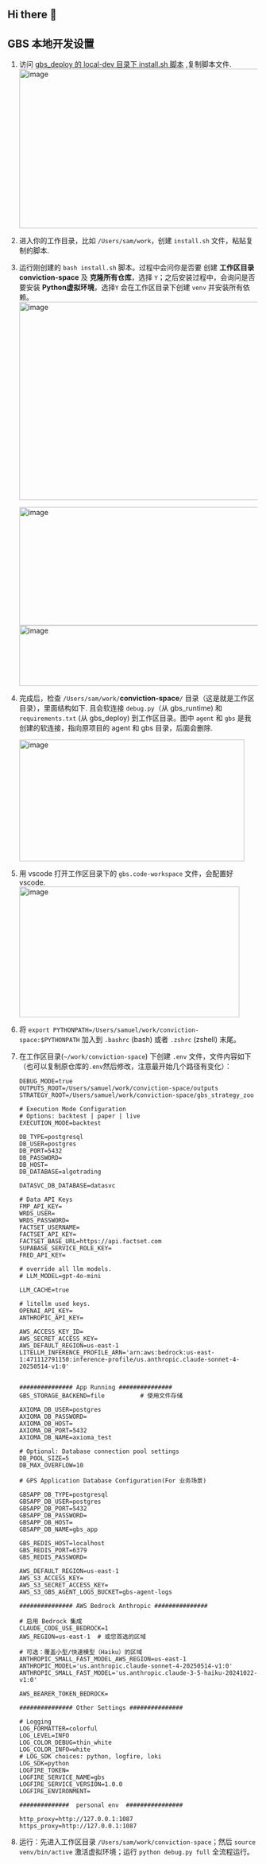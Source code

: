 ## Hi there 👋

## GBS 本地开发设置

1. 访问 [gbs_deploy 的 local-dev 目录下 install.sh 脚本](https://github.com/onwish/gbs_deploy/blob/main/local-dev/install.sh) ,复制脚本文件.
   <img width="746" height="321" alt="image" src="https://github.com/user-attachments/assets/4ca935e7-ad21-43ff-85dc-8c0decc26bf5" />
   
2. 进入你的工作目录，比如 `/Users/sam/work`，创建 `install.sh` 文件，粘贴复制的脚本.
   
3. 运行刚创建的 `bash install.sh` 脚本。过程中会问你是否要 创建 **工作区目录 conviction-space** 及 **克隆所有仓库**，选择 `Y`；之后安装过程中，会询问是否要安装 **Python虚拟环境**，选择`Y` 会在工作区目录下创建 `venv` 并安装所有依赖。
   <img width="832" height="399" alt="image" src="https://github.com/user-attachments/assets/d17f4157-12db-4971-8a93-20bc2ca45f72" />

   <img width="804" height="238" alt="image" src="https://github.com/user-attachments/assets/647ad976-f402-4941-bad1-8aa6cef85541" />

   <img width="989" height="122" alt="image" src="https://github.com/user-attachments/assets/4a3617e8-f702-4422-a8f0-c77a7d25f69b" />
   
4. 完成后，检查 `/Users/sam/work/`**conviction-space**`/` 目录（这是就是工作区目录），里面结构如下. 且会软连接 `debug.py`（从 gbs_runtime) 和 `requirements.txt` (从 gbs_deploy) 到工作区目录。图中 `agent` 和 `gbs` 是我创建的软连接，指向原项目的 agent 和 gbs 目录，后面会删除.
  
   <img width="453" height="245" alt="image" src="https://github.com/user-attachments/assets/8bcbcb54-0afd-419b-8db0-1b08270ed463" />


5. 用 vscode 打开工作区目录下的 `gbs.code-workspace` 文件，会配置好 vscode.
   <img width="443" height="263" alt="image" src="https://github.com/user-attachments/assets/dcc98cef-2b81-49dc-bea9-fb945dcd7043" />


6. 将 `export PYTHONPATH=/Users/samuel/work/conviction-space:$PYTHONPATH` 加入到 `.bashrc` (bash) 或者 `.zshrc` (zshell) 末尾。

7. 在工作区目录(`~/work/conviction-space`) 下创建 `.env` 文件，文件内容如下（也可以复制原仓库的`.env`然后修改，注意最开始几个路径有变化）：
   ```
   DEBUG_MODE=true
   OUTPUTS_ROOT=/Users/samuel/work/conviction-space/outputs
   STRATEGY_ROOT=/Users/samuel/work/conviction-space/gbs_strategy_zoo
   
   # Execution Mode Configuration
   # Options: backtest | paper | live
   EXECUTION_MODE=backtest
   
   DB_TYPE=postgresql
   DB_USER=postgres
   DB_PORT=5432
   DB_PASSWORD=
   DB_HOST=
   DB_DATABASE=algotrading

   DATASVC_DB_DATABASE=datasvc
   
   # Data API Keys
   FMP_API_KEY=
   WRDS_USER=
   WRDS_PASSWORD=
   FACTSET_USERNAME=
   FACTSET_API_KEY=
   FACTSET_BASE_URL=https://api.factset.com
   SUPABASE_SERVICE_ROLE_KEY=
   FRED_API_KEY=
   
   # override all llm models.
   # LLM_MODEL=gpt-4o-mini
   
   LLM_CACHE=true
   
   # litellm used keys.
   OPENAI_API_KEY=
   ANTHROPIC_API_KEY=
   
   AWS_ACCESS_KEY_ID=
   AWS_SECRET_ACCESS_KEY=
   AWS_DEFAULT_REGION=us-east-1
   LITELLM_INFERENCE_PROFILE_ARN='arn:aws:bedrock:us-east-1:471112791150:inference-profile/us.anthropic.claude-sonnet-4-20250514-v1:0'
   
   
   ############### App Running ###############
   GBS_STORAGE_BACKEND=file          # 使用文件存储
   
   AXIOMA_DB_USER=postgres
   AXIOMA_DB_PASSWORD=
   AXIOMA_DB_HOST=
   AXIOMA_DB_PORT=5432
   AXIOMA_DB_NAME=axioma_test
   
   # Optional: Database connection pool settings
   DB_POOL_SIZE=5
   DB_MAX_OVERFLOW=10
   
   # GPS Application Database Configuration(For 业务场景)
   
   GBSAPP_DB_TYPE=postgresql
   GBSAPP_DB_USER=postgres
   GBSAPP_DB_PORT=5432
   GBSAPP_DB_PASSWORD=
   GBSAPP_DB_HOST=
   GBSAPP_DB_NAME=gbs_app
   
   GBS_REDIS_HOST=localhost
   GBS_REDIS_PORT=6379
   GBS_REDIS_PASSWORD=
   
   AWS_DEFAULT_REGION=us-east-1
   AWS_S3_ACCESS_KEY=
   AWS_S3_SECRET_ACCESS_KEY=
   AWS_S3_GBS_AGENT_LOGS_BUCKET=gbs-agent-logs
   
   ############### AWS Bedrock Anthropic ###############
   
   # 启用 Bedrock 集成
   CLAUDE_CODE_USE_BEDROCK=1
   AWS_REGION=us-east-1  # 或您首选的区域
   
   # 可选：覆盖小型/快速模型（Haiku）的区域
   ANTHROPIC_SMALL_FAST_MODEL_AWS_REGION=us-east-1
   ANTHROPIC_MODEL='us.anthropic.claude-sonnet-4-20250514-v1:0'
   ANTHROPIC_SMALL_FAST_MODEL='us.anthropic.claude-3-5-haiku-20241022-v1:0'
   
   AWS_BEARER_TOKEN_BEDROCK=
   
   ############### Other Settings ###############
   
   # Logging
   LOG_FORMATTER=colorful
   LOG_LEVEL=INFO
   LOG_COLOR_DEBUG=thin_white
   LOG_COLOR_INFO=white
   # LOG_SDK choices: python, logfire, loki
   LOG_SDK=python
   LOGFIRE_TOKEN=
   LOGFIRE_SERVICE_NAME=gbs
   LOGFIRE_SERVICE_VERSION=1.0.0
   LOGFIRE_ENVIRONMENT=
   
   ##############  personal env  ################
   
   http_proxy=http://127.0.0.1:1087
   https_proxy=http://127.0.0.1:1087

   ```
   
8. 运行：先进入工作区目录 `/Users/sam/work/conviction-space`；然后 `source venv/bin/active` 激活虚拟环境；运行 `python debug.py full` 全流程运行。

